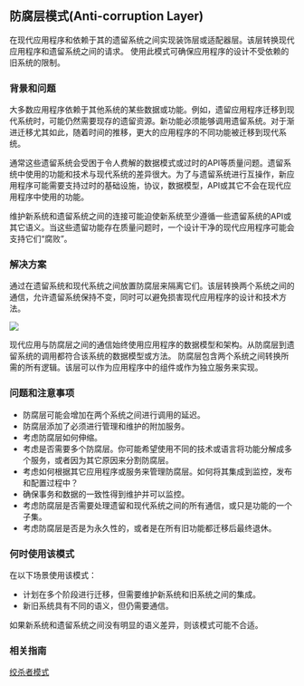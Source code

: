 ## 防腐层模式(Anti-corruption Layer)

在现代应用程序和依赖于其的遗留系统之间实现装饰层或适配器层。该层转换现代应用程序和遗留系统之间的请求。 使用此模式可确保应用程序的设计不受依赖的旧系统的限制。

### 背景和问题

大多数应用程序依赖于其他系统的某些数据或功能。例如，遗留应用程序迁移到现代系统时，可能仍然需要现存的遗留资源。新功能必须能够调用遗留系统。对于渐进迁移尤其如此，随着时间的推移，更大的应用程序的不同功能被迁移到现代系统。

通常这些遗留系统会受困于令人费解的数据模式或过时的API等质量问题。遗留系统中使用的功能和技术与现代系统的差异很大。为了与遗留系统进行互操作，新应用程序可能需要支持过时的基础设施，协议，数据模型，API或其它不会在现代应用程序中使用的功能。

维护新系统和遗留系统之间的连接可能迫使新系统至少遵循一些遗留系统的API或其它语义。当这些遗留功能存在质量问题时，一个设计干净的现代应用程序可能会支持它们“腐败”。

### 解决方案

通过在遗留系统和现代系统之间放置防腐层来隔离它们。该层转换两个系统之间的通信，允许遗留系统保持不变，同时可以避免损害现代应用程序的设计和技术方法。

![](https://docs.microsoft.com/en-us/azure/architecture/patterns/_images/anti-corruption-layer.png)

现代应用与防腐层之间的通信始终使用应用程序的数据模型和架构。从防腐层到遗留系统的调用都符合该系统的数据模型或方法。 防腐层包含两个系统之间转换所需的所有逻辑。该层可以作为应用程序中的组件或作为独立服务来实现。

### 问题和注意事项

* 防腐层可能会增加在两个系统之间进行调用的延迟。
* 防腐层添加了必须进行管理和维护的附加服务。
* 考虑防腐层如何伸缩。
* 考虑是否需要多个防腐层。你可能希望使用不同的技术或语言将功能分解成多个服务，或者因为其它原因来分割防腐层。
* 考虑如何根据其它应用程序或服务来管理防腐层。如何将其集成到监控，发布和配置过程中？
* 确保事务和数据的一致性得到维护并可以监控。
* 考虑防腐层是否需要处理遗留和现代系统之间的所有通信，或只是功能的一个子集。
* 考虑防腐层是否是为永久性的，或者是在所有旧功能都迁移后最终退休。

### 何时使用该模式

在以下场景使用该模式：

* 计划在多个阶段进行迁移，但需要维护新系统和旧系统之间的集成。
* 新旧系统具有不同的语义，但仍需要通信。

如果新系统和遗留系统之间没有明显的语义差异，则该模式可能不合适。

### 相关指南

[绞杀者模式](stangler.html)